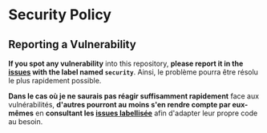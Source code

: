 # Security Policy

<!-- Maybe later if I apply a versioning -->
<!-- 
## Supported Versions

Use this section to tell people about which versions of your project are
currently being supported with security updates.

| Version | Supported          |
| ------- | ------------------ |
| 5.1.x   | :white_check_mark: |
| 5.0.x   | :x:                |
| 4.0.x   | :white_check_mark: |
| < 4.0   | :x:                | 
-->

## Reporting a Vulnerability

**If you spot any vulnerability** into this repository, **please report it in the [issues](https://github.com/Marcompiler/spring-vue-postgres-keycloak-architecture/issues) with the label named `security`**. Ainsi, le problème pourra être résolu le plus rapidement possible.

**Dans le cas où je ne saurais pas réagir suffisamment rapidement** face aux vulnérabilités, **d'autres pourront au moins s'en rendre compte par eux-mêmes** en **consultant les [issues labellisée](https://github.com/Marcompiler/spring-vue-postgres-keycloak-architecture/issues?q=is%3Aissue%20state%3Aopen%20label%3Asecurity)** afin d'adapter leur propre code au besoin.
